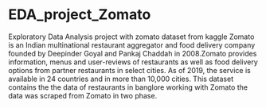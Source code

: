 # EDA_project_Zomato
Exploratory Data Analysis project with zomato dataset from kaggle
Zomato is an Indian multinational restaurant aggregator and food delivery company founded by Deepinder Goyal and Pankaj Chaddah in 2008.Zomato provides information, menus and user-reviews of restaurants as well as food delivery options from partner restaurants in select cities. As of 2019, the service is available in 24 countries and in more than 10,000 cities. 
This dataset contains the the data of restaurants in banglore working with Zomato the data was scraped from Zomato in two phase.
